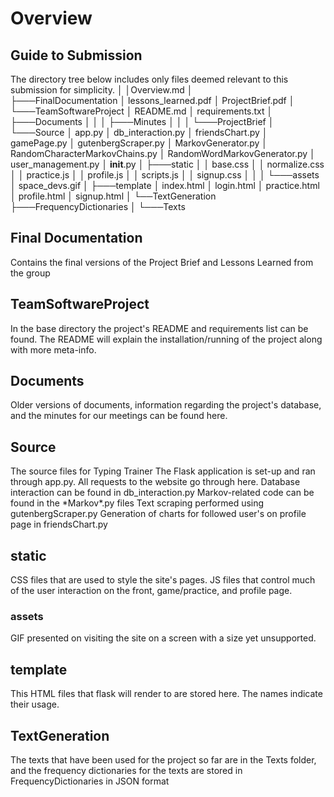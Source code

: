 # Overview

## Guide to Submission
The directory tree below includes only files deemed relevant to this submission for simplicity.
    │
    │Overview.md
    │	
    ├───FinalDocumentation
    │       lessons_learned.pdf
    │       ProjectBrief.pdf
    │
    └───TeamSoftwareProject
        │   README.md
        │   requirements.txt
        │
        ├───Documents
        │   │
        │   ├───Minutes
        │   │
        │   └───ProjectBrief
        │
        └───Source
            │   app.py
            │   db_interaction.py
            │   friendsChart.py
            │   gamePage.py
            │   gutenbergScraper.py
            │   MarkovGenerator.py
            │   RandomCharacterMarkovChains.py
            │   RandomWordMarkovGenerator.py
            │   user_management.py
            │   __init__.py
            │
            ├───static
            │   │   base.css
            │   │   normalize.css
            │   │   practice.js
            │   │   profile.js
            │   │   scripts.js
            │   │   signup.css
            │   │
            │   └───assets
            │           space_devs.gif
            │
            ├───template
            │       index.html
            │       login.html
            │       practice.html
            │       profile.html
            │       signup.html
            │
            └──TextGeneration
               ├───FrequencyDictionaries
               │
               └───Texts
## Final Documentation
Contains the final versions of the Project Brief and Lessons Learned from the group
## TeamSoftwareProject
In the base directory the project's README and requirements list can be found.  The README will explain the installation/running of the project along with more meta-info.
## Documents
Older versions of documents, information regarding the project's database, and the minutes for our meetings can be found here.
## Source
The source files for Typing Trainer
The Flask application is set-up and ran through app.py. All requests to the website go through here.
Database interaction can be found in db_interaction.py
Markov-related code can be found in the \*Markov\*.py files
Text scraping performed using gutenbergScraper.py
Generation of charts for followed user's on profile page in friendsChart.py
## static
CSS files that are used to style the site's pages.
JS files that control much of the user interaction on the front, game/practice, and profile page.
### assets
GIF presented on visiting the site on a screen with a size yet unsupported.
## template
This HTML files that flask will render to are stored here. The names indicate their usage.
## TextGeneration
The texts that have been used for the project so far are in the Texts folder, and the frequency dictionaries for the texts are stored in FrequencyDictionaries in JSON format